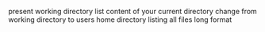 present working directory
list content of your current directory
change from working directory to users home directory
listing all files long format

